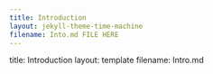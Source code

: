 ```yaml
---
title: Introduction
layout: jekyll-theme-time-machine
filename: Into.md FILE HERE
--- 
```


title: Introduction
layout: template
filename: Intro.md
